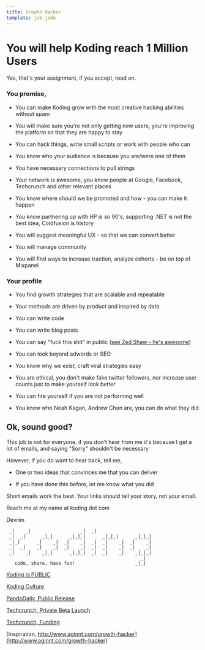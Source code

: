 ```yaml
---
title: Growth Hacker
template: job.jade
---
```


# You will help Koding reach 1 Million Users

Yes, that's your assignment, if you accept, read on.

### You promise,

* You can make Koding grow with the most creative hacking abilities without spam

* You will make sure you're not only getting new users, you're improving the platform so that they are happy to stay

* You can hack things, write small scripts or work with people who can

* You know who your audience is because you are/were one of them

* You have necessary connections to pull strings

* Your network is awesome, you know people at Google, Facebook, Techcrunch and other relevant places

* You know where should we be promoted and how - you can make it happen

* You know partnering up with HP is so 90's, supporting .NET is not the best idea, Coldfusion is history

* You will suggest meaningful UX - so that we can convert better

* You will manage community

* You will find ways to increase traction, analyze cohorts - be on top of Mixpanel

### Your profile

* You find growth strategies that are scalable and repeatable 

* Your methods are driven by product and inspired by data

* You can write code

* You can write blog posts

* You can say "fuck this shit" in public ([see Zed Shaw - he's awesome](https://vimeo.com/43380467))

* You can look beyond adwords or SEO 

* You know why we exist, craft viral strategies easy

* You are ethical, you don't make fake twitter followers, nor increase user counts just to make yourself look better

* You can fire yourself if you are not performing well

* You know who Noah Kagan, Andrew Chen are, you can do what they did

## Ok, sound good?

This job is not for everyone, if you don't hear from me it's because I get a lot of emails, and  saying "Sorry" shouldn't be necessary

However, if you do want to hear back, tell me,

* One or two ideas that convinces me that you can deliver

* If you have done this before, let me know what you did

Short emails work the best. Your links should tell your story, not your email.

Reach me at my name at koding dot com

Devrim

```                                                       
 _|    _|                  _|  _|                      
 _|  _|      _|_|      _|_|_|      _|_|_|      _|_|_|  
 _|_|      _|    _|  _|    _|  _|  _|    _|  _|    _|  
 _|  _|    _|    _|  _|    _|  _|  _|    _|  _|    _|  
 _|    _|    _|_|      _|_|_|  _|  _|    _|    _|_|_|  
                                                 _|  
   code, share, have fun!                      _|_|    
```

[Koding is PUBLIC](http://blog.koding.com/2013/08/koding-is-public/)

[Koding Culture](http://blog.koding.com/2012/06/we-want-to-date-not-hire/)

[PandoDaily, Public Release](http://pandodaily.com/2013/08/09/koding-launches-to-make-programming-as-easy-as-hailing-a-cab/)

[Techcrunch, Private Beta Launch](http://techcrunch.com/2012/07/24/koding-launch/)

[Techcrunch, Funding](http://techcrunch.com/2012/12/20/koding-7-25m-matrix-partners/) 

[Inspiration, http://www.aginnt.com/growth-hacker](http://www.aginnt.com/growth-hacker)
